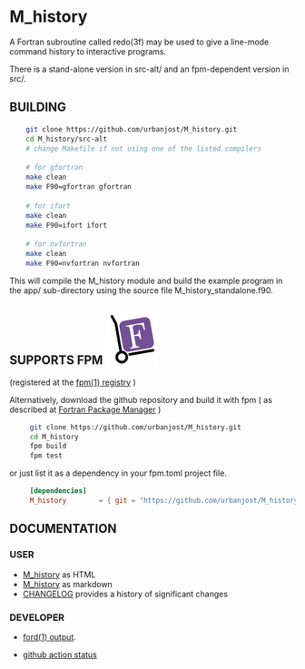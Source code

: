 # M_history

A Fortran subroutine called redo(3f) may be used to give a line-mode
command history to interactive programs.

There is a stand-alone version in src-alt/ and an fpm-dependent version
in src/.

## BUILDING

```bash
    git clone https://github.com/urbanjost/M_history.git
    cd M_history/src-alt
    # change Makefile if not using one of the listed compilers
     
    # for gfortran
    make clean
    make F90=gfortran gfortran
     
    # for ifort
    make clean
    make F90=ifort ifort

    # for nvfortran
    make clean
    make F90=nvfortran nvfortran
```

This will compile the M_history module and build the example program 
in the app/ sub-directory using the source file M_history_standalone.f90.

## SUPPORTS FPM ![fpm](docs/images/fpm_logo.gif)
(registered at the [fpm(1) registry](https://github.com/fortran-lang/fpm-registry) )

Alternatively, download the github repository and build it with 
fpm ( as described at [Fortran Package Manager](https://github.com/fortran-lang/fpm) )

```bash
     git clone https://github.com/urbanjost/M_history.git
     cd M_history
     fpm build
     fpm test
```

or just list it as a dependency in your fpm.toml project file.

```toml
     [dependencies]
     M_history        = { git = "https://github.com/urbanjost/M_history.git" }
```

## DOCUMENTATION

### USER  
  + [M_history](https://urbanjost.github.io/M_history/M_history.html) as HTML
  + [M_history](md/redo.3.md) as markdown
  + [CHANGELOG](docs/CHANGELOG.md) provides a history of significant changes

### DEVELOPER
  + [ford(1) output](https://urbanjost.github.io/M_history/fpm-ford/index.html).
<!--
  + [doxygen(1) output](https://urbanjost.github.io/M_history/doxygen_out/html/index.html).
-->
  + [github action status](docs/STATUS.md) 
